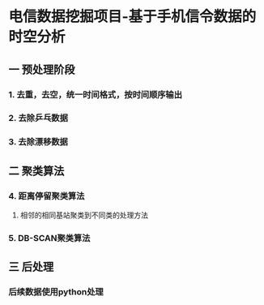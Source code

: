 # 电信数据挖掘项目-基于手机信令数据的时空分析
## 一 预处理阶段
### 1. 去重，去空，统一时间格式，按时间顺序输出
### 2. 去除乒乓数据
### 3. 去除漂移数据
## 二 聚类算法
### 4. 距离停留聚类算法
1. 相邻的相同基站聚类到不同类的处理方法
### 5. DB-SCAN聚类算法
## 三 后处理
### 后续数据使用python处理